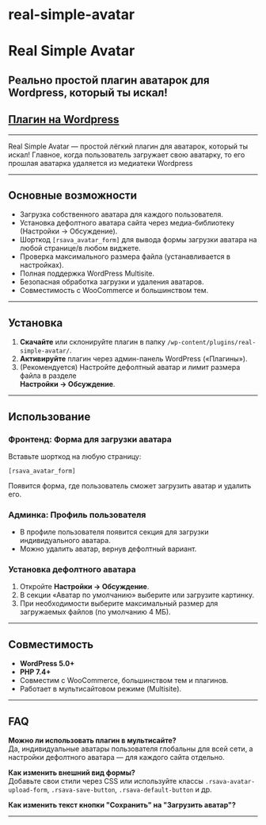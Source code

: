 # real-simple-avatar

# Real Simple Avatar
## Реально простой плагин аватарок для Wordpress, который ты искал!

## <a href="https://wordpress.org/plugins/real-simple-avatar/">Плагин на Wordpress</a>

---

Real Simple Avatar — простой лёгкий плагин для аватарок, который ты искал! Главное, когда пользователь загружает свою аватарку, то его прошлая аватарка удаляется из медиатеки Wordpress

---

## Основные возможности

- Загрузка собственного аватара для каждого пользователя.
- Установка дефолтного аватара сайта через медиа-библиотеку (Настройки → Обсуждение).
- Шорткод `[rsava_avatar_form]` для вывода формы загрузки аватара на любой странице/в любом виджете.
- Проверка максимального размера файла (устанавливается в настройках).
- Полная поддержка WordPress Multisite.
- Безопасная обработка загрузки и удаления аватаров.
- Совместимость с WooCommerce и большинством тем.

---

## Установка

1. **Скачайте** или склонируйте плагин в папку `/wp-content/plugins/real-simple-avatar/`.
2. **Активируйте** плагин через админ-панель WordPress («Плагины»).
3. (Рекомендуется) Настройте дефолтный аватар и лимит размера файла в разделе  
   **Настройки → Обсуждение**.

---

## Использование

### Фронтенд: Форма для загрузки аватара

Вставьте шорткод на любую страницу:

```
[rsava_avatar_form]
```

Появится форма, где пользователь сможет загрузить аватар и удалить его.

### Админка: Профиль пользователя

- В профиле пользователя появится секция для загрузки индивидуального аватара.
- Можно удалить аватар, вернув дефолтный вариант.

### Установка дефолтного аватара

1. Откройте **Настройки → Обсуждение**.
2. В секции «Аватар по умолчанию» выберите или загрузите картинку.
3. При необходимости выберите максимальный размер для загружаемых файлов (по умолчанию 4 МБ).

---

## Совместимость

- **WordPress 5.0+**
- **PHP 7.4+**
- Совместим с WooCommerce, большинством тем и плагинов.
- Работает в мультисайтовом режиме (Multisite).

---

## FAQ

**Можно ли использовать плагин в мультисайте?**  
Да, индивидуальные аватары пользователя глобальны для всей сети, а настройки дефолтного аватара — для каждого сайта отдельно.

**Как изменить внешний вид формы?**  
Добавьте свои стили через CSS или используйте классы `.rsava-avatar-upload-form`, `.rsava-save-button`, `.rsava-default-button` и др.

**Как изменить текст кнопки "Сохранить" на "Загрузить аватар"?**  

---
